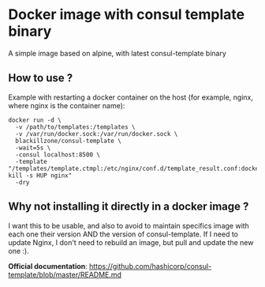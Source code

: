 # Docker image with consul template binary

A simple image based on alpine, with latest consul-template binary

## How to use ?

Example with restarting a docker container on the host (for example, nginx, where nginx is the container name):

```
docker run -d \
  -v /path/to/templates:/templates \
  -v /var/run/docker.sock:/var/run/docker.sock \
  blackillzone/consul-template \
  -wait=5s \
  -consul localhost:8500 \
  -template "/templates/template.ctmpl:/etc/nginx/conf.d/template_result.conf:docker kill -s HUP nginx"
  -dry
```

## Why not installing it directly in a docker image ?

I want this to be usable, and also to avoid to maintain specifics image with each one their version AND the version of consul-template. If I need to update Nginx, I don't need to rebuild an image, but pull and update the new one :).

**Official documentation**: <https://github.com/hashicorp/consul-template/blob/master/README.md>

